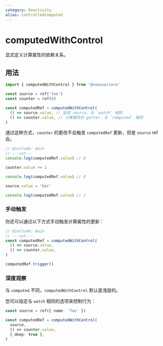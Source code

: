 ```yaml
---
category: Reactivity
alias: controlledComputed
---
```


# computedWithControl

显式定义计算属性的依赖关系。

## 用法

```ts twoslash include main
import { computedWithControl } from '@vueuse/core'

const source = ref('foo')
const counter = ref(0)

const computedRef = computedWithControl(
  () => source.value, // 监视 source，与 `watch` 相同
  () => counter.value, // 计算属性的 getter，与 `computed` 相同
)
```

通过这种方式，`counter` 的更改不会触发 `computedRef` 更新，但是 `source` ref 会。

```ts
// @include: main
// ---cut---
console.log(computedRef.value) // 0

counter.value += 1

console.log(computedRef.value) // 0

source.value = 'bar'

console.log(computedRef.value) // 1
```

### 手动触发

你还可以通过以下方式手动触发计算属性的更新：

```ts
// @include: main
// ---cut---
const computedRef = computedWithControl(
  () => source.value,
  () => counter.value,
)

computedRef.trigger()
```

### 深度观察

与 `computed` 不同，`computedWithControl` 默认是浅层的。

您可以指定与 `watch` 相同的选项来控制行为：

```ts
const source = ref({ name: 'foo' })

const computedRef = computedWithControl(
  source,
  () => counter.value,
  { deep: true },
)
```
